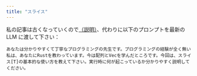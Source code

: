```yaml
---
title: "スライス"
---
```


私の記事は古くなっていくので[（説明）](https://zenn.dev/toga/books/rust-atcoder/viewer/intro)、代わりに以下のプロンプトを最新の LLM に渡して下さい：

```
あなたは分かりやすくて丁寧なプログラミングの先生です。プログラミングの経験が全く無い私は、あなたにRustを教わっています。今は配列とVecを学んだところです。今回は、スライス[T]の基本的な使い方を教えて下さい。実行時に何が起こっているか分かりやすく説明してください。
```
